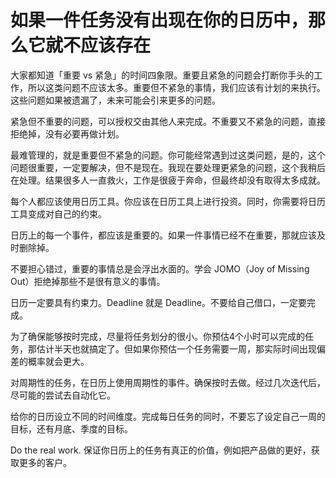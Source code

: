 # 如果一件任务没有出现在你的日历中，那么它就不应该存在

大家都知道「重要 vs 紧急」的时间四象限。重要且紧急的问题会打断你手头的工作，所以这类问题不应该太多。重要但不紧急的事情，我们应该有计划的来执行。这些问题如果被遗漏了，未来可能会引来更多的问题。

紧急但不重要的问题，可以授权交由其他人来完成。不重要又不紧急的问题，直接拒绝掉，没有必要再做计划。

最难管理的，就是重要但不紧急的问题。你可能经常遇到过这类问题，是的，这个问题很重要，一定要解决，但不是现在。我现在要处理更紧急的问题，这个我稍后在处理。结果很多人一直救火，工作是很疲于奔命，但最终却没有取得太多成就。

每个人都应该使用日历工具。你应该在日历工具上进行投资。同时，你需要将日历工具变成对自己的约束。

日历上的每一个事件，都应该是重要的。如果一件事情已经不在重要，那就应该及时删除掉。

不要担心错过，重要的事情总是会浮出水面的。学会 JOMO（Joy of Missing Out）拒绝掉那些不是很有意义的事情。

日历一定要具有约束力。Deadline 就是 Deadline。不要给自己借口，一定要完成。

为了确保能够按时完成，尽量将任务划分的很小。你预估4个小时可以完成的任务，那估计半天也就搞定了。但如果你预估一个任务需要一周，那实际时间出现偏差的概率就会更大。

对周期性的任务，在日历上使用周期性的事件。确保按时去做。经过几次迭代后，尽可能的尝试去自动化它。

给你的日历设立不同的时间维度。完成每日任务的同时，不要忘了设定自己一周的目标，还有月底、季度的目标。

Do the real work. 保证你日历上的任务有真正的价值，例如把产品做的更好，获取更多的客户。

